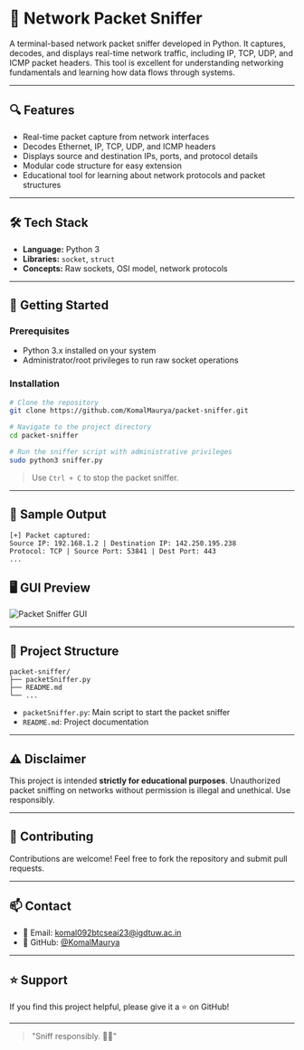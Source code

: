 # 📡 Network Packet Sniffer

A terminal-based network packet sniffer developed in Python. It captures, decodes, and displays real-time network traffic, including IP, TCP, UDP, and ICMP packet headers. This tool is excellent for understanding networking fundamentals and learning how data flows through systems.

---

## 🔍 Features

- Real-time packet capture from network interfaces
- Decodes Ethernet, IP, TCP, UDP, and ICMP headers
- Displays source and destination IPs, ports, and protocol details
- Modular code structure for easy extension
- Educational tool for learning about network protocols and packet structures

---

## 🛠️ Tech Stack

- **Language:** Python 3
- **Libraries:** `socket`, `struct`
- **Concepts:** Raw sockets, OSI model, network protocols

---

## 🚀 Getting Started

### Prerequisites

- Python 3.x installed on your system
- Administrator/root privileges to run raw socket operations

### Installation

```bash
# Clone the repository
git clone https://github.com/KomalMaurya/packet-sniffer.git

# Navigate to the project directory
cd packet-sniffer

# Run the sniffer script with administrative privileges
sudo python3 sniffer.py
```

> Use `Ctrl + C` to stop the packet sniffer.

---

## 🧪 Sample Output

```plaintext
[+] Packet captured:
Source IP: 192.168.1.2 | Destination IP: 142.250.195.238
Protocol: TCP | Source Port: 53841 | Dest Port: 443
...
```
## 🖥️ GUI Preview

![Packet Sniffer GUI](![image](https://github.com/user-attachments/assets/982d4463-202f-42fc-8463-08eed0c9c4bb))


---

## 📁 Project Structure

```plaintext
packet-sniffer/
├── packetSniffer.py
├── README.md
└── ...
```

- `packetSniffer.py`: Main script to start the packet sniffer
- `README.md`: Project documentation

---

## ⚠️ Disclaimer

This project is intended **strictly for educational purposes**. Unauthorized packet sniffing on networks without permission is illegal and unethical. Use responsibly.

---

## 🤝 Contributing

Contributions are welcome! Feel free to fork the repository and submit pull requests.

---

## 📫 Contact

- 📧 Email: [komal092btcseai23@igdtuw.ac.in](mailto:komal092btcseai23@igdtuw.ac.in)
- 🐙 GitHub: [@KomalMaurya](https://github.com/KomalMaurya)

---

## ⭐️ Support

If you find this project helpful, please give it a ⭐️ on GitHub!

---

> "Sniff responsibly. 🕵️‍♀️"

